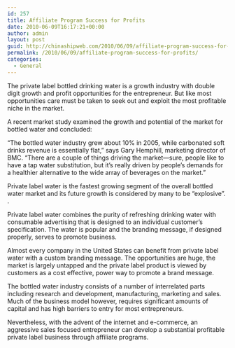 ```yaml
---
id: 257
title: Affiliate Program Success for Profits
date: 2010-06-09T16:17:21+00:00
author: admin
layout: post
guid: http://chinashipweb.com/2010/06/09/affiliate-program-success-for-profits/
permalink: /2010/06/09/affiliate-program-success-for-profits/
categories:
  - General
---
```

The private label bottled drinking water is a growth industry with double digit growth and profit opportunities for the entrepreneur. But like most opportunities care must be taken to seek out and exploit the most profitable niche in the market.

A recent market study examined the growth and potential of the market for bottled water and concluded:

&#8220;The bottled water industry grew about 10% in 2005, while carbonated soft drinks revenue is essentially flat,&#8221; says Gary Hemphill, marketing director of BMC. &#8220;There are a couple of things driving the market—sure, people like to have a tap water substitution, but it&#8217;s really driven by people&#8217;s demands for a healthier alternative to the wide array of beverages on the market.&#8221;

Private label water is the fastest growing segment of the overall bottled water market and its future growth is considered by many to be “explosive”. .

Private label water combines the purity of refreshing drinking water with consumable advertising that is designed to an individual customer’s specification. The water is popular and the branding message, if designed properly, serves to promote business.

Almost every company in the United States can benefit from private label water with a custom branding message. The opportunities are huge, the market is largely untapped and the private label product is viewed by customers as a cost effective, power way to promote a brand message.

The bottled water industry consists of a number of interrelated parts including research and development, manufacturing, marketing and sales. Much of the business model however, requires significant amounts of capital and has high barriers to entry for most entrepreneurs.

Nevertheless, with the advent of the internet and e-commerce, an aggressive sales focused entrepreneur can develop a substantial profitable private label business through affiliate programs.